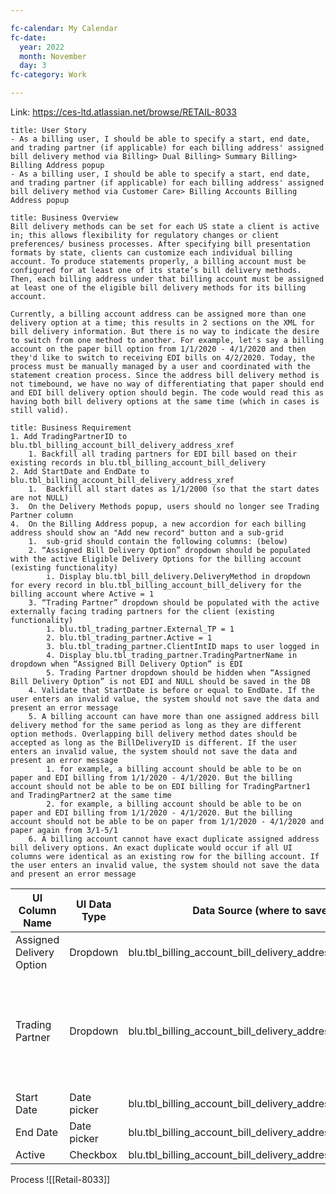 ```yaml
---

fc-calendar: My Calendar
fc-date: 
  year: 2022 
  month: November 
  day: 3
fc-category: Work 

---
```


Link: https://ces-ltd.atlassian.net/browse/RETAIL-8033

```ad-info
title: User Story
- As a billing user, I should be able to specify a start, end date, and trading partner (if applicable) for each billing address' assigned bill delivery method via Billing> Dual Billing> Summary Billing> Billing Address popup
- As a billing user, I should be able to specify a start, end date, and trading partner (if applicable) for each billing address' assigned bill delivery method via Customer Care> Billing Accounts Billing Address popup
```

```ad-info
title: Business Overview
Bill delivery methods can be set for each US state a client is active in; this allows flexibility for regulatory changes or client preferences/ business processes. After specifying bill presentation formats by state, clients can customize each individual billing account. To produce statements properly, a billing account must be configured for at least one of its state’s bill delivery methods. Then, each billing address under that billing account must be assigned at least one of the eligible bill delivery methods for its billing account.

Currently, a billing account address can be assigned more than one delivery option at a time; this results in 2 sections on the XML for bill delivery information. But there is no way to indicate the desire to switch from one method to another. For example, let's say a billing account on the paper bill option from 1/1/2020 - 4/1/2020 and then they'd like to switch to receiving EDI bills on 4/2/2020. Today, the process must be manually managed by a user and coordinated with the statement creation process. Since the address bill delivery method is not timebound, we have no way of differentiating that paper should end and EDI bill delivery option should begin. The code would read this as having both bill delivery options at the same time (which in cases is still valid).
```

```ad-note
title: Business Requirement
1. Add TradingPartnerID to blu.tbl_billing_account_bill_delivery_address_xref
    1. Backfill all trading partners for EDI bill based on their existing records in blu.tbl_billing_account_bill_delivery   
2. Add StartDate and EndDate to blu.tbl_billing_account_bill_delivery_address_xref   
    1.  Backfill all start dates as 1/1/2000 (so that the start dates are not NULL)    
3.  On the Delivery Methods popup, users should no longer see Trading Partner column
4.  On the Billing Address popup, a new accordion for each billing address should show an "Add new record" button and a sub-grid
    1.  sub-grid should contain the following columns: (below)
    2. “Assigned Bill Delivery Option” dropdown should be populated with the active Eligible Delivery Options for the billing account (existing functionality)
        i. Display blu.tbl_bill_delivery.DeliveryMethod in dropdown for every record in blu.tbl_billing_account_bill_delivery for the billing account where Active = 1
    3. “Trading Partner” dropdown should be populated with the active externally facing trading partners for the client (existing functionality)
        1. blu.tbl_trading_partner.External_TP = 1
        2. blu.tbl_trading_partner.Active = 1
        3. blu.tbl_trading_partner.ClientIntID maps to user logged in
        4. Display blu.tbl_trading_partner.TradingPartnerName in dropdown when “Assigned Bill Delivery Option” is EDI
        5. Trading Partner dropdown should be hidden when “Assigned Bill Delivery Option” is not EDI and NULL should be saved in the DB
    4. Validate that StartDate is before or equal to EndDate. If the user enters an invalid value, the system should not save the data and present an error message
    5. A billing account can have more than one assigned address bill delivery method for the same period as long as they are different option methods. Overlapping bill delivery method dates should be accepted as long as the BillDeliveryID is different. If the user enters an invalid value, the system should not save the data and present an error message
        1. for example, a billing account should be able to be on paper and EDI billing from 1/1/2020 - 4/1/2020. But the billing account should not be able to be on EDI billing for TradingPartner1 and TradingPartner2 at the same time
        2. for example, a billing account should be able to be on paper and EDI billing from 1/1/2020 - 4/1/2020. But the billing account should not be able to be on paper from 1/1/2020 - 4/1/2020 and paper again from 3/1-5/1
    6. A billing account cannot have exact duplicate assigned address bill delivery options. An exact duplicate would occur if all UI columns were identical as an existing row for the billing account. If the user enters an invalid value, the system should not save the data and present an error message

```

| UI Column Name           | UI Data Type | Data Source (where to save data into)                               | Optional vs Required                                                               |
|--------------------------|--------------|---------------------------------------------------------------------|------------------------------------------------------------------------------------|
| Assigned Delivery Option | Dropdown     | blu.tbl_billing_account_bill_delivery_address_xref.BillDeliveryID   | Required                                                                           |
| Trading Partner          | Dropdown     | blu.tbl_billing_account_bill_delivery_address_xref.TradingPartnerID | Conditional (required when Assigned Delivery Option is “EDI” (BillDeliveryID = 3)) |
| Start Date               | Date picker  | blu.tbl_billing_account_bill_delivery_address_xref.StartDate        | Required                                                                           |
| End Date                 | Date picker  | blu.tbl_billing_account_bill_delivery_address_xref.EndDate          | Optional                                                                           |
| Active                   | Checkbox     | blu.tbl_billing_account_bill_delivery_address_xref.Active           | Required                                                                           |




Process
![[Retail-8033]]